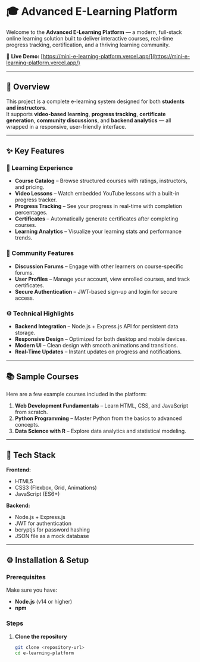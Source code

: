 # 🎓 Advanced E-Learning Platform

Welcome to the **Advanced E-Learning Platform** — a modern, full-stack online learning solution built to deliver interactive courses, real-time progress tracking, certification, and a thriving learning community.

🚀 **Live Demo:** [https://mini-e-learning-platform.vercel.app/](https://mini-e-learning-platform.vercel.app/)

---

## 🌟 Overview

This project is a complete e-learning system designed for both **students and instructors**.  
It supports **video-based learning**, **progress tracking**, **certificate generation**, **community discussions**, and **backend analytics** — all wrapped in a responsive, user-friendly interface.

---

## ✨ Key Features

### 🧠 Learning Experience
- **Course Catalog** – Browse structured courses with ratings, instructors, and pricing.
- **Video Lessons** – Watch embedded YouTube lessons with a built-in progress tracker.
- **Progress Tracking** – See your progress in real-time with completion percentages.
- **Certificates** – Automatically generate certificates after completing courses.
- **Learning Analytics** – Visualize your learning stats and performance trends.

### 💬 Community Features
- **Discussion Forums** – Engage with other learners on course-specific forums.
- **User Profiles** – Manage your account, view enrolled courses, and track certificates.
- **Secure Authentication** – JWT-based sign-up and login for secure access.

### ⚙️ Technical Highlights
- **Backend Integration** – Node.js + Express.js API for persistent data storage.
- **Responsive Design** – Optimized for both desktop and mobile devices.
- **Modern UI** – Clean design with smooth animations and transitions.
- **Real-Time Updates** – Instant updates on progress and notifications.

---

## 📚 Sample Courses

Here are a few example courses included in the platform:

1. **Web Development Fundamentals** – Learn HTML, CSS, and JavaScript from scratch.  
2. **Python Programming** – Master Python from the basics to advanced concepts.  
3. **Data Science with R** – Explore data analytics and statistical modeling.

---

## 🧩 Tech Stack

**Frontend:**
- HTML5  
- CSS3 (Flexbox, Grid, Animations)  
- JavaScript (ES6+)  

**Backend:**
- Node.js + Express.js  
- JWT for authentication  
- bcryptjs for password hashing  
- JSON file as a mock database  

---

## ⚙️ Installation & Setup

### Prerequisites
Make sure you have:
- **Node.js** (v14 or higher)
- **npm** 

### Steps

1. **Clone the repository**
   ```bash
   git clone <repository-url>
   cd e-learning-platform
